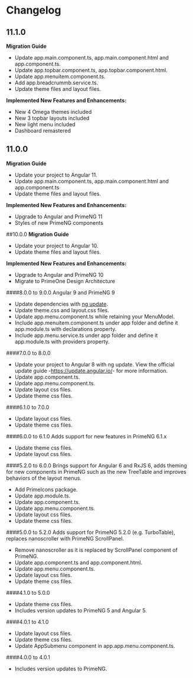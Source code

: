 # Changelog

## 11.1.0
**Migration Guide**
- Update app.main.component.ts, app.main.component.html and app.component.ts.
- Update app.topbar.component.ts, app.topbar.component.html.
- Update app.menuitem.component.ts.
- Add app.breadcrummb.service.ts.
- Update theme files and layout files.

**Implemented New Features and Enhancements:**

- New 4 Omega themes included
- New 3 topbar layouts included
- New light menu included
- Dashboard remastered

## 11.0.0
**Migration Guide**
- Update your project to Angular 11.
- Update app.main.component.ts, app.main.component.html and app.component.ts
- Update theme files and layout files.

**Implemented New Features and Enhancements:**

- Upgrade to Angular and PrimeNG 11
- Styles of new PrimeNG components

##10.0.0
**Migration Guide**
- Update your project to Angular 10.
- Update theme files and layout files.

**Implemented New Features and Enhancements:**

- Upgrade to Angular and PrimeNG 10
- Migrate to PrimeOne Design Architecture

####8.0.0 to 9.0.0
Angular 9 and PrimeNG 9
- Update dependencies with <a href="https://angular.io/cli/update">ng update</a>.
- Update theme.css and layout.css files.
- Update app.menu.component.ts while retaining your MenuModel.
- Include app.menuitem.component.ts under app folder and define it app.module.ts with declarations property.
- Include app.menu.service.ts under app folder and define it app.module.ts with providers property.

####7.0.0 to 8.0.0
- Update your project to Angular 8 with ng update. View the official update guide -<a href="https://update.angular.io/">https://update.angular.io/</a>- for more information.
- Update app.component.ts.
- Update app.menu.component.ts.
- Update layout css files.
- Update theme css files.

####6.1.0 to 7.0.0
- Update layout css files.
- Update theme css files.

####6.0.0 to 6.1.0
Adds support for new features in PrimeNG 6.1.x
- Update theme css files.
- Update layout css files.

####5.2.0 to 6.0.0
Brings support for Angular 6 and RxJS 6, adds theming for new components in PrimeNG such as the new TreeTable
and improves behaviors of the layout menus.
- Add PrimeIcons package.
- Update app.module.ts.
- Update app.component.ts.
- Update app.menu.component.ts.
- Update layout css files.
- Update theme css files.

####5.0.0 to 5.2.0
Adds support for PrimeNG 5.2.0 (e.g. TurboTable), replaces nanoscroller with PrimeNG ScrollPanel.
- Remove nanoscroller as it is replaced by ScrollPanel component of PrimeNG.
- Update app.component.ts and app.component.html.
- Update app.menu.component.ts.
- Update layout css files.
- Update theme css files.

####4.1.0 to 5.0.0
- Update theme css files.
- Includes version updates to PrimeNG 5 and Angular 5.

####4.0.1 to 4.1.0
- Update layout css files.
- Update theme css files.
- Update AppSubmenu component in app.app.menu.component.ts.

####4.0.0 to 4.0.1
- Includes version updates to PrimeNG.
